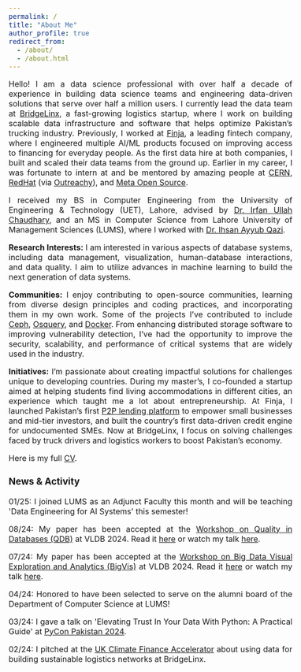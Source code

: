 ```yaml
---
permalink: /
title: "About Me"
author_profile: true
redirect_from: 
  - /about/
  - /about.html
---
```


<style>body {text-align: justify; font-size:16}</style>

Hello! I am a data science professional with over half a decade of experience in building data science teams and engineering data-driven solutions that serve over half a million users. I currently lead the data team at [BridgeLinx](https://www.crunchbase.com/organization/bridgelinx), a fast-growing logistics startup, where I work on building scalable data infrastructure and software that helps optimize Pakistan’s trucking industry. Previously, I worked at [Finja](https://www.crunchbase.com/organization/finja), a leading fintech company, where I engineered multiple AI/ML products focused on improving access to financing for everyday people. As the first data hire at both companies, I built and scaled their data teams from the ground up. Earlier in my career, I was fortunate to intern at and be mentored by amazing people at [CERN](https://home.cern/), [RedHat](https://www.redhat.com/en) (via [Outreachy](https://www.outreachy.org/)), and [Meta Open Source](https://opensource.fb.com/).

I received my BS in Computer Engineering from the University of Engineering & Technology (UET), Lahore, advised by [Dr. Irfan Ullah Chaudhary](https://nps.edu/documents/103424733/107333307/IrfanCV2009+in+PDF.pdf/9f23b384-e296-4c0e-a6f4-08b75a499d27), and an MS in Computer Science from Lahore University of Management Sciences (LUMS), where I worked with [Dr. Ihsan Ayyub Qazi](https://www.ihsanqazi.com/).


<b>Research Interests:</b> I am interested in various aspects of database systems, including data management, visualization, human-database interactions, and data quality. I aim to utilize advances in machine learning to build the next generation of data systems. 


<b>Communities:</b> I enjoy contributing to open-source communities, learning from diverse design principles and coding practices, and incorporating them in my own work. Some of the projects I’ve contributed to include [Ceph](https://ceph.io/en), [Osquery](https://www.osquery.io/), and [Docker](https://www.docker.com/). From enhancing distributed storage software to improving vulnerability detection, I’ve had the opportunity to improve the security, scalability, and performance of critical systems that are widely used in the industry.


<b>Initiatives:</b>
I’m passionate about creating impactful solutions for challenges unique to developing countries. During my master’s, I co-founded a startup aimed at helping students find living accommodations in different cities, an experience which taught me a lot about entrepreneurship. At Finja, I launched Pakistan’s first [P2P lending platform](https://x.com/SECPakistan/status/1526596678219972609) to empower small businesses and mid-tier investors, and built the country’s first data-driven credit engine for undocumented SMEs. Now at BridgeLinx, I focus on solving challenges faced by truck drivers and logistics workers to boost Pakistan’s economy.

Here is my full [CV](http://rubabzs.github.io/files/Rubab_Zahra_Sarfraz_CV.pdf).

### News & Activity
01/25: I joined LUMS as an Adjunct Faculty this month and will be teaching 'Data Engineering for AI Systems' this semester!

08/24: My paper has been accepted at the [Workshop on Quality in Databases (QDB)](https://hpi.de/naumann/projects/conferences-and-workshops-hosted/qdb-2024.html) at VLDB 2024. Read it [here](https://rubabzs.github.io/files/qdb.pdf) or watch my talk [here](https://youtu.be/9d1LQcwBwgY).

07/24: My paper has been accepted at the [Workshop on Big Data Visual Exploration and Analytics (BigVis)](https://bigvis.imsi.athenarc.gr/bigvis2024/index.html) at VLDB 2024. Read it [here](https://rubabzs.github.io/files/vizard.pdf) or watch my talk [here](https://youtu.be/GvphIVJlKgM?si=hvIS6ZFV6djdN5dZ).

04/24: Honored to have been selected to serve on the alumni board of the Department of Computer Science at LUMS!

03/24: I gave a talk on 'Elevating Trust In Your Data With Python: A Practical Guide' at [PyCon Pakistan 2024](https://pycon.pk/).

02/24: I pitched at the [UK Climate Finance Accelerator](https://www.gov.uk/government/publications/climate-finance-accelerator/climate-finance-accelerator) about using data for building sustainable logistics networks at BridgeLinx.



